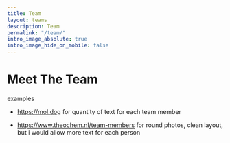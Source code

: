 ```yaml
---
title: Team
layout: teams
description: Team
permalink: "/team/"
intro_image_absolute: true
intro_image_hide_on_mobile: false
---
```


# Meet The Team

examples
- https://mol.dog for quantity of text for each team member

- https://www.theochem.nl/team-members for round photos, clean layout, but i would allow more text for each person
